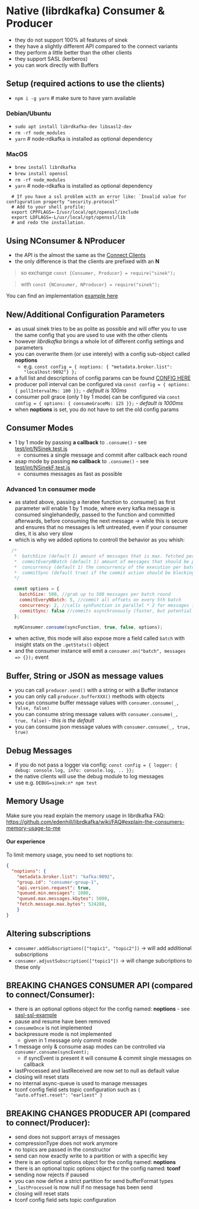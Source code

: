 # Native (librdkafka) Consumer & Producer

- they do not support 100% all features of sinek
- they have a slightly different API compared to the connect variants
- they perform a little better than the other clients
- they support SASL (kerberos)
- you can work directly with Buffers

## Setup (required actions to use the clients)

- `npm i -g yarn` # make sure to have yarn available

### Debian/Ubuntu
- `sudo apt install librdkafka-dev libsasl2-dev`
- `rm -rf node_modules`
- `yarn` # node-rdkafka is installed as optional dependency

### MacOS
- `brew install librdkafka`
- `brew install openssl`
- `rm -rf node_modules`
- `yarn` # node-rdkafka is installed as optional dependency

```shell
  # If you have a ssl problem with an error like: `Invalid value for configuration property "security.protocol"`
  # Add to your shell profile:
  export CPPFLAGS=-I/usr/local/opt/openssl/include
  export LDFLAGS=-L/usr/local/opt/openssl/lib
  # and redo the installation.
```

## Using NConsumer & NProducer

- the API is the almost the same as the [Connect Clients](../connect)
- the only difference is that the clients are prefixed with an **N**

> so exchange `const {Consumer, Producer} = require("sinek");`

> with `const {NConsumer, NProducer} = require("sinek");`

You can find an implementation [example here](../../sasl-ssl-example)

## New/Additional Configuration Parameters

- as usual sinek tries to be as polite as possible and will offer you to use the same
config that you are used to use with the other clients
- however *librdkafka* brings a whole lot of different config settings and parameters
- you can overwrite them (or use interely) with a config sub-object called **noptions**
  * e.g. `const config = { noptions: { "metadata.broker.list": "localhost:9092"} };`
- a full list and descriptions of config params can be found [CONFIG HERE](https://github.com/edenhill/librdkafka/blob/0.9.5.x/CONFIGURATION.md)
- producer poll interval can be configured via `const config = { options: { pollIntervalMs: 100 }};` - *default is 100ms*
- consumer poll grace (only 1 by 1 mode) can be configured via `const config = { options: { consumeGraceMs: 125 }};` - *default is 1000ms*
- when **noptions** is set, you do not have to set the old config params

## Consumer Modes
- 1 by 1 mode by passing **a callback** to `.consume()` - see [test/int/NSinek.test.js](../../test/int/NSinek.test.js)
  * consumes a single message and commit after callback each round
- asap mode by passing **no callback** to `.consume()` - see [test/int/NSinekF.test.js](../../test/int/NSinekF.test.js)
  * consumes messages as fast as possible

### Advanced 1:n consumer mode

- as stated above, passing a iteratee function to .consume() as first parameter will enable 1 by 1 mode,
    where every kafka message is consumed singlehandedly, passed to the function and committed afterwards, before
    consuming the next message -> while this is secure and ensures that no messages is left untreated, even if your
    consumer dies, it is also very slow
- which is why we added options to controll the behavior as you whish:

```javascript
  /*
   *  batchSize (default 1) amount of messages that is max. fetched per round
   *  commitEveryNBatch (default 1) amount of messages that should be processed before committing
   *  concurrency (default 1) the concurrency of the execution per batch
   *  commitSync (default true) if the commit action should be blocking or non-blocking
   */

   const options = {
     batchSize: 500, //grab up to 500 messages per batch round
     commitEveryNBatch: 5, //commit all offsets on every 5th batch
     concurrency: 2, //calls synFunction in parallel * 2 for messages in batch
     commitSync: false //commits asynchronously (faster, but potential danger of growing offline commit request queue) => default is true
   };

   myNConsumer.consume(syncFunction, true, false, options);
```

- when active, this mode will also expose more a field called `batch` with insight stats on the `.getStats()` object
- and the consumer instance will emit a `consumer.on("batch", messages => {});` event

## Buffer, String or JSON as message values
- you can call `producer.send()` with a string or with a Buffer instance
- you can only call `producer.bufferXXX()` methods with objects
- you can consume buffer message values with `consumer.consume(_, false, false)`
- you can consume string message values with `consumer.consume(_, true, false)` - *this is the default*
- you can consume json message values with `consumer.consume(_, true, true)`

## Debug Messages
- if you do not pass a logger via config: `const config = { logger: { debug: console.log, info: console.log, .. }};`
- the native clients will use the debug module to log messages
- use e.g. `DEBUG=sinek:n* npm test`

## Memory Usage

Make sure you read explain the memory usage in librdkafka FAQ:
https://github.com/edenhill/librdkafka/wiki/FAQ#explain-the-consumers-memory-usage-to-me

#### Our experience

To limit memory usage, you need to set noptions to:

```json
{
  "noptions": {
    "metadata.broker.list": "kafka:9092",
    "group.id": "consumer-group-1",
    "api.version.request": true,
    "queued.min.messages": 1000,
    "queued.max.messages.kbytes": 5000,
    "fetch.message.max.bytes": 524288,
    }
}
```

## Altering subscriptions

- `consumer.addSubscriptions(["topic1", "topic2"])` -> will add additional subscriptions
- `consumer.adjustSubscription(["topic1"])` -> will change subcriptions to these only

## BREAKING CHANGES CONSUMER API (compared to connect/Consumer):
- there is an optional options object for the config named: **noptions** - see [sasl-ssl-example](../../sasl-ssl-example/)
- pause and resume have been removed
- `consumeOnce` is not implemented
- backpressure mode is not implemented
  * given in 1 message only commit mode
- 1 message only & consume asap modes can be controlled via `consumer.consume(syncEvent);`
  * if syncEvent is present it will consume & commit single messages on callback
- lastProcessed and lastReceived are now set to null as default value
- closing will reset stats
- no internal async-queue is used to manage messages
- tconf config field sets topic configuration such as `{ "auto.offset.reset": "earliest" }`

## BREAKING CHANGES PRODUCER API (compared to connect/Producer):
- send does not support arrays of messages
- compressionType does not work anymore
- no topics are passed in the constructor
- send can now exactly write to a partition or with a specific key
- there is an optional options object for the config named: **noptions**
- there is an optional topic options object for the config named: **tconf**
- sending now rejects if paused
- you can now define a strict partition for send bufferFormat types
- `_lastProcessed` is now null if no message has been send
- closing will reset stats
- tconf config field sets topic configuration

